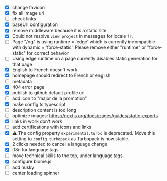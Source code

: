 
- [x] change favicon
- [x] fix all image url
- [ ] check links
- [x] baseUrl configuration
- [x] remove middleware because it is a static site
- [x] Could not resolve `view project` in messages for locale `fr`.
- [ ] Page "/og" is using runtime = 'edge' which is currently incompatible with dynamic = 'force-static'. Please remove either "runtime" or "force-static" for correct behavior
- [ ] Using edge runtime on a page currently disables static generation for that page
- [x] English to French doesn't work
- [x] homepage should redirect to French or english
- [ ] metadata
- [x] 404 error page
- [x] publish to github default profile url
- [ ] add icon to "major de la promotion"
- [x] make config.ts typescript
- [ ] description content is too long
- [ ] optimize images: https://nextjs.org/docs/pages/guides/static-exports
- [x] links in work don't work
- [ ] add certifications with icons and links
- [x] ⚠ The config property `experimental.turbo` is deprecated. Move this setting to `config.turbopack` as Turbopack is now stable.
- [x] 2 clicks needed to cancel a language change
- [x] i18n for language tags
- [ ] move technical skills to the top, under language tags
- [x] configure biome.js
- [ ] add husky
- [ ] center loading spinner
